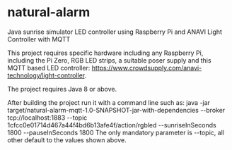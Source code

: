 # natural-alarm
Java sunrise simulator LED controller using Raspberry Pi and ANAVI Light Controller with MQTT

This project requires specific hardware including any Raspberry Pi, including the Pi Zero, RGB LED strips, a suitable poser supply and this MQTT based LED controller:  https://www.crowdsupply.com/anavi-technology/light-controller.

The project requires Java 8 or above.

After building the project run it with a command line such as:
java -jar target/natural-alarm-mqtt-1.0-SNAPSHOT-jar-with-dependencies --broker tcp://localhost:1883 --topic 1cfcc0e01714d467a44f4bd6b13afe4f/action/rgbled --sunriseInSeconds 1800 --pauseInSeconds 1800
The only mandatory parameter is --topic, all other default to the values shown above.

